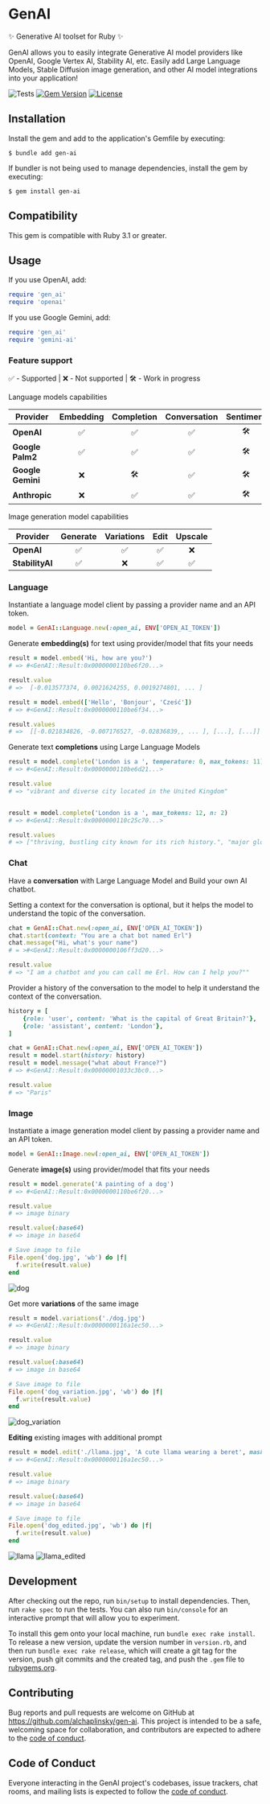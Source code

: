 # GenAI

✨ Generative AI toolset for Ruby ✨

GenAI allows you to easily integrate Generative AI model providers like OpenAI, Google Vertex AI, Stability AI, etc. Easily add Large Language Models, Stable Diffusion image generation, and other AI model integrations into your application!

![Tests](https://github.com/alchaplinsky/gen-ai/actions/workflows/main.yml/badge.svg?branch=main)
[![Gem Version](https://badge.fury.io/rb/gen-ai.svg)](https://badge.fury.io/rb/gen-ai)
[![License](https://img.shields.io/badge/license-MIT-green.svg)](https://github.com/alchaplinsky/gen-ai/blob/main/LICENSE.txt)

## Installation

Install the gem and add to the application's Gemfile by executing:

    $ bundle add gen-ai

If bundler is not being used to manage dependencies, install the gem by executing:

    $ gem install gen-ai

## Compatibility

This gem is compatible with Ruby 3.1 or greater.

## Usage

If you use OpenAI, add:

```ruby
require 'gen_ai'
require 'openai'
```
If you use Google Gemini, add:

```ruby
require 'gen_ai'
require 'gemini-ai'
```
### Feature support

✅ - Supported | ❌ - Not supported | 🛠️ - Work in progress

Language models capabilities

| Provider          | Embedding | Completion | Conversation | Sentiment | Summarization |
| ----------------- | :-------: | :--------: | :----------: | :-------: | :-----------: |
| **OpenAI**        |    ✅     |     ✅     |      ✅      |    🛠️     |      🛠️       |
| **Google Palm2**  |    ✅     |     ✅     |      ✅      |    🛠️     |      🛠️       |
| **Google Gemini** |    ❌     |     🛠️     |      ✅      |    🛠️     |      🛠️       |
| **Anthropic**     |    ❌     |     ✅     |      ✅      |    🛠️     |      🛠️       |

Image generation model capabilities

| Provider        | Generate | Variations | Edit | Upscale |
| --------------- | :------: | :--------: | :--: | :-----: |
| **OpenAI**      |    ✅    |     ✅     |  ✅  |   ❌    |
| **StabilityAI** |    ✅    |     ❌     |  ✅  |   ✅    |

### Language

Instantiate a language model client by passing a provider name and an API token.

```ruby
model = GenAI::Language.new(:open_ai, ENV['OPEN_AI_TOKEN'])
```

Generate **embedding(s)** for text using provider/model that fits your needs

```ruby
result = model.embed('Hi, how are you?')
# => #<GenAI::Result:0x0000000110be6f20...>

result.value
# =>  [-0.013577374, 0.0021624255, 0.0019274801, ... ]

result = model.embed(['Hello', 'Bonjour', 'Cześć'])
# => #<GenAI::Result:0x0000000110be6f34...>

result.values
# =>  [[-0.021834826, -0.007176527, -0.02836839,, ... ], [...], [...]]
```

Generate text **completions** using Large Language Models

```ruby
result = model.complete('London is a ', temperature: 0, max_tokens: 11)
# => #<GenAI::Result:0x0000000110be6d21...>

result.value
# => "vibrant and diverse city located in the United Kingdom"


result = model.complete('London is a ', max_tokens: 12, n: 2)
# => #<GenAI::Result:0x0000000110c25c70...>

result.values
# => ["thriving, bustling city known for its rich history.", "major global city and the capital of the United Kingdom."]

```

### Chat
Have a **conversation** with Large Language Model and Build your own AI chatbot.

Setting a context for the conversation is optional, but it helps the model to understand the topic of the conversation.

```ruby
chat = GenAI::Chat.new(:open_ai, ENV['OPEN_AI_TOKEN'])
chat.start(context: "You are a chat bot named Erl")
chat.message("Hi, what's your name")
# = >#<GenAI::Result:0x0000000106ff3d20...>

result.value
# => "I am a chatbot and you can call me Erl. How can I help you?""

```


Provider a history of the conversation to the model to help it understand the context of the conversation.

```ruby
history = [
    {role: 'user', content: 'What is the capital of Great Britain?'},
    {role: 'assistant', content: 'London'},
]

chat = GenAI::Chat.new(:open_ai, ENV['OPEN_AI_TOKEN'])
result = model.start(history: history)
result = model.message("what about France?")
# => #<GenAI::Result:0x00000001033c3bc0...>

result.value
# => "Paris"
```

### Image

Instantiate a image generation model client by passing a provider name and an API token.

```ruby
model = GenAI::Image.new(:open_ai, ENV['OPEN_AI_TOKEN'])
```

Generate **image(s)** using provider/model that fits your needs

```ruby
result = model.generate('A painting of a dog')
# => #<GenAI::Result:0x0000000110be6f20...>

result.value
# => image binary

result.value(:base64)
# => image in base64

# Save image to file
File.open('dog.jpg', 'wb') do |f|
  f.write(result.value)
end
```

![dog](https://github.com/alchaplinsky/gen-ai/assets/695947/27a2af5d-530b-4966-94e8-6cdf628b6cac)

Get more **variations** of the same image

```ruby
result = model.variations('./dog.jpg')
# => #<GenAI::Result:0x0000000116a1ec50...>

result.value
# => image binary

result.value(:base64)
# => image in base64

# Save image to file
File.open('dog_variation.jpg', 'wb') do |f|
  f.write(result.value)
end

```

![dog_variation](https://github.com/alchaplinsky/gen-ai/assets/695947/977f5238-0114-4085-8e61-8f8b356ce308)

**Editing** existing images with additional prompt

```ruby
result = model.edit('./llama.jpg', 'A cute llama wearing a beret', mask: './mask.png')
# => #<GenAI::Result:0x0000000116a1ec50...>

result.value
# => image binary

result.value(:base64)
# => image in base64

# Save image to file
File.open('dog_edited.jpg', 'wb') do |f|
  f.write(result.value)
end
```

![llama](https://github.com/alchaplinsky/gen-ai/assets/695947/9c862c6c-428e-463c-b935-ca749a6a33df)
![llama_edited](https://github.com/alchaplinsky/gen-ai/assets/695947/070d8e6a-07a0-4ed2-826f-8b9aabd183ae)

## Development

After checking out the repo, run `bin/setup` to install dependencies. Then, run `rake spec` to run the tests. You can also run `bin/console` for an interactive prompt that will allow you to experiment.

To install this gem onto your local machine, run `bundle exec rake install`. To release a new version, update the version number in `version.rb`, and then run `bundle exec rake release`, which will create a git tag for the version, push git commits and the created tag, and push the `.gem` file to [rubygems.org](https://rubygems.org).

## Contributing

Bug reports and pull requests are welcome on GitHub at https://github.com/alchaplinsky/gen-ai. This project is intended to be a safe, welcoming space for collaboration, and contributors are expected to adhere to the [code of conduct](https://github.com/alchaplinsky/gen-ai/blob/main/CODE_OF_CONDUCT.md).

## Code of Conduct

Everyone interacting in the GenAI project's codebases, issue trackers, chat rooms, and mailing lists is expected to follow the [code of conduct](https://github.com/alchaplinsky/gen-ai/blob/main/CODE_OF_CONDUCT.md).
